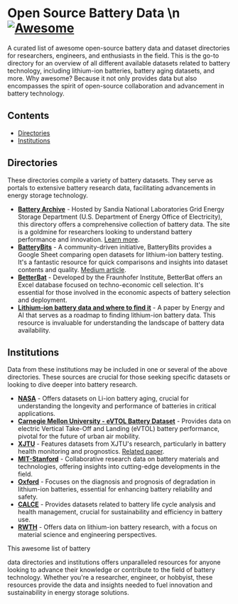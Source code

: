 # Open Source Battery Data \n [![Awesome](https://awesome.re/badge.svg)](https://awesome.re)

A curated list of awesome open-source battery data and dataset directories for researchers, engineers, and enthusiasts in the field. This is the go-to directory for an overview of all different available datasets related to battery technology, including lithium-ion batteries, battery aging datasets, and more. Why awesome? Because it not only provides data but also encompasses the spirit of open-source collaboration and advancement in battery technology.

## Contents

- [Directories](#directories)
- [Institutions](#institutions)

## Directories

These directories compile a variety of battery datasets. They serve as portals to extensive battery research data, facilitating advancements in energy storage technology.

- **[Battery Archive](https://www.batteryarchive.org/index.html)** - Hosted by Sandia National Laboratories Grid Energy Storage Department (U.S. Department of Energy Office of Electricity), this directory offers a comprehensive collection of battery data. The site is a goldmine for researchers looking to understand battery performance and innovation. [Learn more](https://www.osti.gov/servlets/purl/1891747).
- **[BatteryBits](https://docs.google.com/spreadsheets/d/10w5yXdQtlQjTTS3BxPP233CiiBScIXecUp2OQuvJ_JI/edit?pli=1#gid=0)** - A community-driven initiative, BatteryBits provides a Google Sheet comparing open datasets for lithium-ion battery testing. It's a fantastic resource for quick comparisons and insights into dataset contents and quality. [Medium article](https://medium.com/batterybits/comparison-of-open-datasets-for-lithium-ion-battery-testing-fd0de091ca2).
- **[BetterBat](https://github.com/TUMFTM/TechnoEconomicCellSelection/blob/main/inputs/CellDatabase_v6.xlsx)** - Developed by the Fraunhofer Institute, BetterBat offers an Excel database focused on techno-economic cell selection. It's essential for those involved in the economic aspects of battery selection and deployment.
- **[Lithium-ion battery data and where to find it](https://www.sciencedirect.com/science/article/pii/S2666546821000355)** - A paper by Energy and AI that serves as a roadmap to finding lithium-ion battery data. This resource is invaluable for understanding the landscape of battery data availability.

## Institutions

Data from these institutions may be included in one or several of the above directories. These sources are crucial for those seeking specific datasets or looking to dive deeper into battery research.

- **[NASA](https://data.nasa.gov/dataset/Li-ion-Battery-Aging-Datasets/uj5r-zjdb/about_data)** - Offers datasets on Li-ion battery aging, crucial for understanding the longevity and performance of batteries in critical applications.
- **[Carnegie Mellon University - eVTOL Battery Dataset](https://kilthub.cmu.edu/articles/dataset/eVTOL_Battery_Dataset/14226830)** - Provides data on electric Vertical Take-Off and Landing (eVTOL) battery performance, pivotal for the future of urban air mobility.
- **[XJTU](https://wang-fujin.github.io/)** - Features datasets from XJTU's research, particularly in battery health monitoring and prognostics. [Related paper](https://www.sciencedirect.com/science/article/pii/S2352152X23032826).
- **[MIT-Stanford](https://www.nature.com/articles/s41586-020-1994-5)** - Collaborative research data on battery materials and technologies, offering insights into cutting-edge developments in the field.
- **[Oxford](https://scholar.google.com/scholar_lookup?title=Diagnosis%20and%20Prognosis%20of%20Degradation%20in%20Lithium-Ion%20Batteries&publication_year=2017&author=C.%20Birkl)** - Focuses on the diagnosis and prognosis of degradation in lithium-ion batteries, essential for enhancing battery reliability and safety.
- **[CALCE](https://www.sciencedirect.com/science/article/pii/S0378775311015400)** - Provides datasets related to battery life cycle analysis and health management, crucial for sustainability and efficiency in battery use.
- **[RWTH](https://www.nature.com/articles/s41560-019-0356-8#data-availability)** - Offers data on lithium-ion battery research, with a focus on material science and engineering perspectives.

This awesome list of battery

 data directories and institutions offers unparalleled resources for anyone looking to advance their knowledge or contribute to the field of battery technology. Whether you're a researcher, engineer, or hobbyist, these resources provide the data and insights needed to fuel innovation and sustainability in energy storage solutions.

